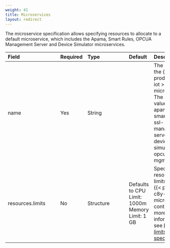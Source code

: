 ```yaml
---
weight: 41
title: Microservices
layout: redirect
---
```


The microservice specification allows specifying resources to allocate to a default microservice, which includes the Apama, Smart Rules, OPCUA Management Server and Device Simulator microservices.

|<div style="width:150px">Field</div>|Required|<div style="width:115px">Type</div>|Default|Description|
|:---|:---|:---|:---|:---|
|name|Yes|String|| The name of the {{< product-c8y-iot >}} microservice. The allowed values are apama-ctrl, smartrule, ssl-management-server, device-simulator, and opcua-mgmt-service
|resources.limits|No|Structure|Defaults to CPU Limit: 1000m<br>Memory Limit: 1 GB|Specify resource limits for the {{< product-c8y-iot >}} microservice container. For more information see [Resource limits specification](/edge-k8s/edge-custom-resource-definition/#k8-edge-resources-limits-spec).
